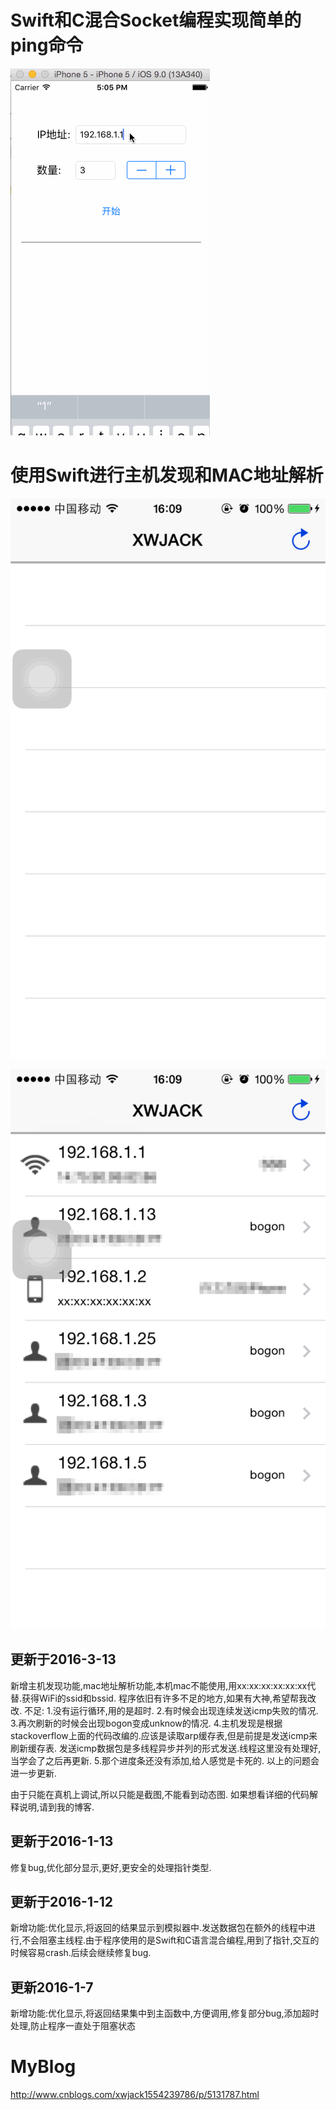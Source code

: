 # Swift和C混合Socket编程实现简单的ping命令

![](/xwjack.gif?raw=true)

# 使用Swift进行主机发现和MAC地址解析

![](/xwjack1.png?raw=true)

![](/xwjack2.png?raw=true)

## 更新于2016-3-13
新增主机发现功能,mac地址解析功能,本机mac不能使用,用xx:xx:xx:xx:xx:xx代替.获得WiFi的ssid和bssid.
程序依旧有许多不足的地方,如果有大神,希望帮我改改.
不足:
1.没有运行循环,用的是超时.
2.有时候会出现连续发送icmp失败的情况.
3.再次刷新的时候会出现bogon变成unknow的情况.
4.主机发现是根据stackoverflow上面的代码改编的.应该是读取arp缓存表,但是前提是发送icmp来刷新缓存表.
发送icmp数据包是多线程异步并列的形式发送.线程这里没有处理好,当学会了之后再更新.
5.那个进度条还没有添加,给人感觉是卡死的.
以上的问题会进一步更新.

由于只能在真机上调试,所以只能是截图,不能看到动态图.
如果想看详细的代码解释说明,请到我的博客.


## 更新于2016-1-13
修复bug,优化部分显示,更好,更安全的处理指针类型.

## 更新于2016-1-12
新增功能:优化显示,将返回的结果显示到模拟器中.发送数据包在额外的线程中进行,不会阻塞主线程.由于程序使用的是Swift和C语言混合编程,用到了指针,交互的时候容易crash.后续会继续修复bug.

## 更新2016-1-7
新增功能:优化显示,将返回结果集中到主函数中,方便调用,修复部分bug,添加超时处理,防止程序一直处于阻塞状态

# MyBlog
http://www.cnblogs.com/xwjack1554239786/p/5131787.html
